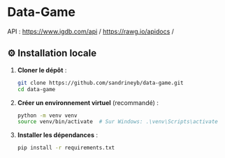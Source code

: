 # Data-Game


API : https://www.igdb.com/api / https://rawg.io/apidocs / 


## ⚙️ Installation locale

1. **Cloner le dépôt** :
   ```bash
   git clone https://github.com/sandrineyb/data-game.git
   cd data-game
   ```

2. **Créer un environnement virtuel** (recommandé) :
   ```bash
   python -m venv venv
   source venv/bin/activate  # Sur Windows: .\venv\Scripts\activate
   ```

3. **Installer les dépendances** :
   ```bash
   pip install -r requirements.txt
   ```
